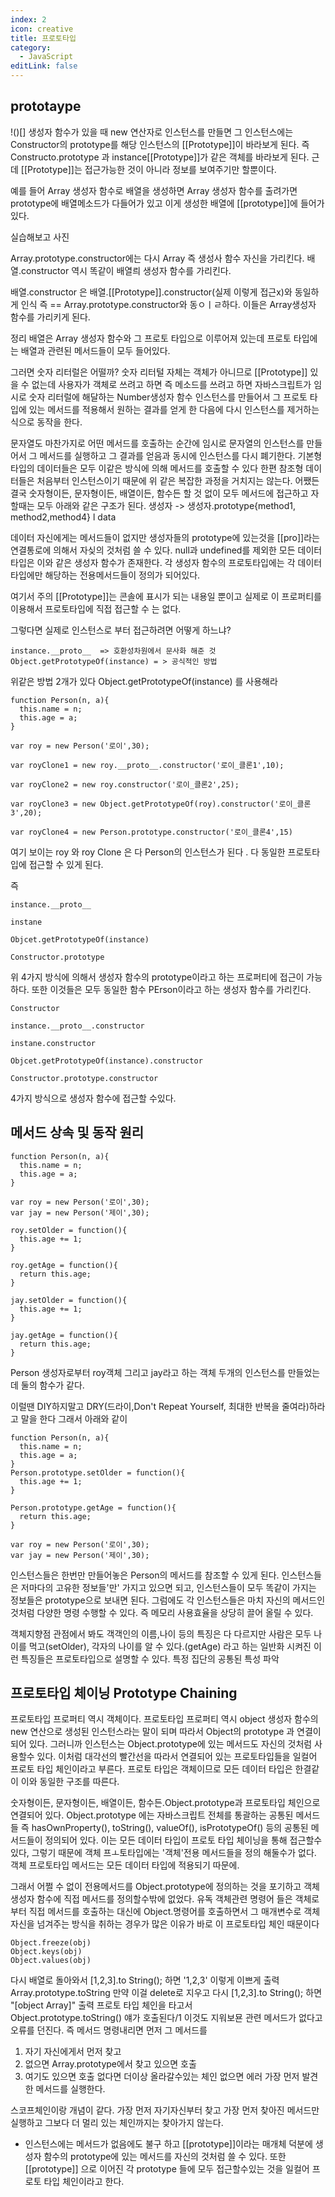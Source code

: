 ```yaml
---
index: 2
icon: creative
title: 프로토타입
category:
  - JavaScript
editLink: false
---
```


## prototaype

!()[]
생성자 함수가 있을 때 new 연산자로 인스턴스를 만들면 그 인스턴스에는 Constructor의 prototype를 해당 인스턴스의 [[Prototype]]이 바라보게 된다. 
즉 Constructo.prototype 과 instance[[Prototype]]가 같은 객체를 바라보게 된다.
근데 [[Prototype]]는 접근가능한 것이 아니라 정보를 보여주기만 할뿐이다.

예를 들어 Array 생성자 함수로 배열을 생성하면 Array 생성자 함수를 출려가면 prototype에 배열메소드가 다들어가 있고 이게 생성한 배열에 [[prototype]]에 들어가 있다. 


실습해보고 사진 

Array.prototype.constructor에는 다시 Array 즉 생성사 함수 자신을 가리킨다. 
배열.constructor 역시 똑같이 배열릐 생성자 함수를 가리킨다.


배열.constructor 은 배열.[[Prototype]].constructor(실제 이렇게 접근x)와 동일하게 인식
즉 == Array.prototype.constructor와 동ㅇㅣㄹ하다. 
이들은 Array생성자 함수를 가리키게 된다.

정리 배열은 Array 생성자 함수와 그 프로토 타입으로 이루어져 있는데 프로토 타입에는 배열과 관련된 메서드들이 모두 들어있다.

그러면 숫자 리터럴은 어떨까? 숫자 리터털 자체는 객체가 아니므로 [[Prototype]] 있을 수 없는데 사용자가 객체로 쓰려고 하면 즉 메소드를 쓰려고 하면 자바스크립트가 임시로 숫자 리터럴에 해달하는 Number생성자 함수 인스턴스를 만들어서 그 프로토 타입에 있는 메서드를 적용해서 원하는 결과를 얻게 한 다음에 다시 인스턴스를 제거하는 식으로 동작을 한다.

문자열도 마찬가지로 어떤 메서드를 호출하는 순간에 임시로 문자열의 인스턴스를 만들어서 그 메서드를 실행하고 그 결과를 얻음과 동시에 인스턴스를 다시 폐기한다. 기본형 타입의 데이터들은 모두 이같은 방식에 의해 메서드를 호출할 수 있다
한편 참조형 데이터들은 처음부터 인스턴스이기 때문에 위 같은 복잡한 과정을 거치지는 않는다.
어쨌든 결국 숫자형이든, 문자형이든, 배열이든, 함수든 할 것 없이 모두 메서드에 접근하고 자 할때는 
모두 아래와 같은 구조가 된다. 
생성자 -> 생성자.prototype{method1, method2,method4}
 l
data

데이터 자신에게는 메서드들이 없지만 생성자들의 prototype에 있는것을 [[pro]]라는 연결통로에 의해서 자싲의 것처럼 쓸 수 있다. 
null과 undefined를 제외한 모든 데이터 타입은 이와 같은 생성자 함수가 존재한다. 각 생성자 함수의 프로토타입에는 각 데이터 타입에만 해당하는 전용메서드들이 정의가 되어있다.

여기서 주의 [[Prototype]]는 콘솔에 표시가 되는 내용일 뿐이고 실제로 이 프로퍼티를 이용해서 프로토타입에 직접 접근할 수 는 없다.

그렇다면 실제로 인스턴스로 부터 접근하려면 어떻게 하느냐?
```
instance.__proto__  => 호환성차원에서 문사화 해준 것 
Object.getPrototypeOf(instance) = > 공식적인 방법
```
위같은 방법 2개가 있다
Object.getPrototypeOf(instance) 를 사용해라

```
function Person(n, a){
  this.name = n;
  this.age = a;
}

var roy = new Person('로이',30);

var royClone1 = new roy.__proto__.constructor('로이_클론1',10);

var royClone2 = new roy.constructor('로이_클론2',25);

var royClone3 = new Object.getPrototypeOf(roy).constructor('로이_클론3',20);

var royClone4 = new Person.prototype.constructor('로이_클론4',15)
```
여기 보이는 roy 와 roy Clone 은 다 Person의 인스턴스가 된다 . 다 동일한 프로토타입에 접근할 수 있게 된다. 

즉 

```
instance.__proto__

instane 

Objcet.getPrototypeOf(instance)

Constructor.prototype 
```
위 4가지 방식에 의해서 생성자 함수의 prototype이라고 하는 프로퍼티에 접근이 가능하다.
또한 이것들은 모두 동일한 함수 PErson이라고 하는 생성자 함수를 가리킨다.

```
Constructor

instance.__proto__.constructor

instane.constructor 

Objcet.getPrototypeOf(instance).constructor

Constructor.prototype.constructor 

```
4가지 방식으로 생성자 함수에 접근할 수있다.

## 메서드 상속 및 동작 원리 

```
function Person(n, a){
  this.name = n;
  this.age = a;
}

var roy = new Person('로이',30);
var jay = new Person('제이',30);

roy.setOlder = function(){
  this.age += 1;
}

roy.getAge = function(){
  return this.age;
}

jay.setOlder = function(){
  this.age += 1;
}

jay.getAge = function(){
  return this.age;
}

```
Person 생성자로부터 roy객체 그리고 jay라고 하는 객체 두개의 인스턴스를 만들었는데
둘의 함수가 같다.

이럴땐 DIY하지말고 DRY(드라이,Don't Repeat Yourself, 최대한 반복을 줄여라)하라고 말을 한다 그래서 
아래와 같이 
```
function Person(n, a){
  this.name = n;
  this.age = a;
}
Person.prototype.setOlder = function(){
  this.age += 1;
}

Person.prototype.getAge = function(){
  return this.age;
}

var roy = new Person('로이',30);
var jay = new Person('제이',30);

```
인스턴스들은 한번만 만들어놓은 Person의 메서드를 참조할 수 있게 된다.
인스턴스들은 저마다의 고유한 정보들'만' 가지고 있으면 되고,
인스턴스들이 모두 똑같이 가지는 정보들은 prototype으로 보내면 된다.
그럼에도 각 인스턴스들은 마치 자신의 메서드인 것처럼 다양한 명령 수행할 수 있다.
즉 메모리 사용효율을 상당히 끌어 올릴 수 있다.

객체지향점 관점에서 봐도 객객인의 이름,나이 등의 특징은 다 다르지만 
사람은 모두 나이를 먹고(setOlder), 각자의 나이를 알 수 있다.(getAge) 라고 하는 
일반화 시켜진 이런 특징들은 프로토타입으로 설명할 수 있다.  특정 집단의 공통된 특성 파악 

## 프로토타입 체이닝 Prototype Chaining

프로토타입 프로퍼티 역시 객체이다. 프로토타입 프로퍼티 역시 object 생성자 함수의 new 연산으로 생성된
인스턴스라는 말이 되며 따라서 Object의 prototype 과 연결이 되어 있다. 그러니까 인스턴스는 Object.prototype에 있는 메서드도 자신의 것처럼 사용할수 있다.
이처럼 대각선의 빨간선을 따라서 연결되어 있는 프로토타입들을 일컬어 프로토 타입 체인이라고 부른다.
프로토 타입은 객체이므로 모든 데이터 타입은 한결같이 이와 동일한 구조를 따른다.

숫자형이든, 문자형이든, 배열이든, 함수든.Object.prototype과 프로토타입 체인으로 연결되어 있다.
Object.prototype 에는 자바스크립트 전체를 통괄하는 공통된 메서드들 즉 hasOwnProperty(), toString(),
valueOf(), isPrototypeOf() 등의 공통된 메서드들이 정의되어 있다.
이는 모든 데이터 타입이 프로토 타입 체이닝을 통해 접근할수 있다,
그렇기 때문에 객체 프ㅗ토타입에는 '객체'전용 메서드들을 정의 해둘수가 없다. 객체 프로토타입 메서드는 모든 
데이터 타입에 적용되기 따문에. 

그래서 어쩔 수 없이 전용메서드를 Object.prototype에 정의하는 것을 포기하고 객체 생성자 함수에 직접 메서드를 정의할수밖에 없었다. 유독 객체관련 명령어 들은 객체로 부터 직접 메서드를 호출하는 대신에
Object.명령어를 호출하면서 그 매개변수로 객체 자신을 넘겨주는 방식을 취하는 경우가 많은 이유가 바로 이 프로토타입 체인 때문이다
```
Object.freeze(obj)
Object.keys(obj)
Object.values(obj)
```

다시 배열로 돌아와서 
[1,2,3].to String(); 하면 
'1,2,3' 이렇게 이쁘게 출력 Array.prototype.toString
만약 이걸 delete로 지우고 다시
 [1,2,3].to String(); 하면
 "[object Array]" 출력
프로토 타입 체인을 타고서  
Object.prototype.toString() 얘가 호출된다/1
이것도 지워보묜 
관련 메서드가 없다고 오류를 던진다.
즉 메서드 명령내리면
먼저 그 메서드를
1. 자기 자신에게서 먼저 찾고
2. 없으면  Array.prototype에서 찾고 있으면 호출 
3. 여기도 있으면 호출 없다면 더이상 올라갈수있는 체인 없으면 에러
가장 먼저 발견한 메서드를 실행한다.

스코프체인이랑 개념이 같다. 가장 먼저 자기자신부터 찾고 가장 먼저 찾아진 메서드만 실행하고 그보다 더 멀리 있는 체인까지는 찾아가지 않는다.

* 인스턴스에는 메서드가 없음에도 불구 하고 [[prototype]]이라는 매개체 덕분에 생성자 함수의 prototype에 있는 메서드를 자신의 것처럼 쓸 수 있다. 또한 [[prototype]] 으로 이어진 각 prototype 들에 모두 접근할수있는 것을 일컬어 프로토 타입 체인이라고 한다.